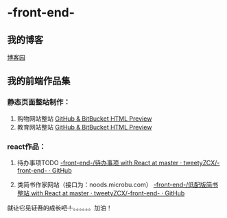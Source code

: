 # -front-end-
## 我的博客
[博客园](http://www.cnblogs.com/endymion/)

## 我的前端作品集
### 静态页面整站制作：
1. 购物网站整站
[GitHub & BitBucket HTML Preview](https://htmlpreview.github.io/?https://github.com/tweetyZCX/-front-end-/blob/master/%E8%B4%AD%E7%89%A9%E7%BD%91%E7%AB%99%E6%95%B4%E7%AB%99/index.html)
2. 教育网站整站
[GitHub & BitBucket HTML Preview](https://htmlpreview.github.io/?https://github.com/tweetyZCX/-front-end-/blob/master/HTMLCSS%E5%AE%9E%E6%88%98/HTMLCSS%E5%AE%9E%E6%88%98.html)

### react作品：
1. 待办事项TODO
[-front-end-/待办事项 with React at master · tweetyZCX/-front-end- · GitHub](https://github.com/tweetyZCX/-front-end-/tree/master/%E5%BE%85%E5%8A%9E%E4%BA%8B%E9%A1%B9%20with%20React)

2. 类简书作家网站（接口为：noods.microbu.com）
[-front-end-/低配版简书整站 with React at master · tweetyZCX/-front-end- · GitHub](https://github.com/tweetyZCX/-front-end-/tree/master/%E4%BD%8E%E9%85%8D%E7%89%88%E7%AE%80%E4%B9%A6%E6%95%B4%E7%AB%99%20with%20React)

~~就让它见证吾的成长吧！~~。。。。。。加油！
